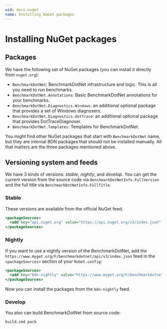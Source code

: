 ```yaml
---
uid: docs.nuget
name: Installing NuGet packages
---
```


# Installing NuGet packages

## Packages

We have the following set of NuGet packages (you can install it directly from `nuget.org`):

* `BenchmarkDotNet`: BenchmarkDotNet infrastructure and logic. This is all you need to run benchmarks.
* `BenchmarkDotNet.Annotations`: Basic BenchmarkDotNet annotations for your benchmarks.
* `BenchmarkDotNet.Diagnostics.Windows`: an additional optional package that provides a set of Windows diagnosers.
* `BenchmarkDotNet.Diagnostics.dotTrace`: an additional optional package that provides DotTraceDiagnoser.
* `BenchmarkDotNet.Templates`: Templates for BenchmarkDotNet.

You might find other NuGet packages that start with `BenchmarkDotNet` name, but they are internal BDN packages that should not be installed manually. All that matters are the three packages mentioned above.

## Versioning system and feeds

We have 3 kinds of versions: *stable*, *nightly*, and *develop*.
You can get the current version from the source code via `BenchmarkDotNetInfo.FullVersion` and the full title via `BenchmarkDotNetInfo.FullTitle`.

### Stable

These versions are available from the official NuGet feed.

```xml
<packageSources>
  <add key="api.nuget.org" value="https://api.nuget.org/v3/index.json" protocolVersion="3" />
</packageSources>
```

### Nightly

If you want to use a nightly version of the BenchmarkDotNet, add the `https://www.myget.org/F/benchmarkdotnet/api/v3/index.json` feed in the `<packageSources>` section of your `NuGet.config`:

```xml
<packageSources>
  <add key="bdn-nightly" value="https://www.myget.org/F/benchmarkdotnet/api/v3/index.json" />
</packageSources>
```

Now you can install the packages from the `bdn-nightly` feed.

### Develop

You also can build BenchmarkDotNet from source code:

```sh
build.cmd pack
```